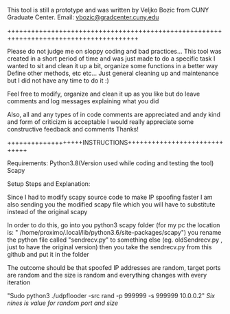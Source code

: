This tool is still a prototype and was written by Veljko Bozic from CUNY Graduate Center.
Email: vbozic@gradcenter.cuny.edu

+++++++++++++++++++++++++++++++++++++++++++++++++++++++++++++++++++++++++++++++++++++++

Please do not judge me on sloppy coding and bad practices...
This tool was created in a short period of time and was just made to do a specific task
I wanted to sit and clean it up a bit, organize some functions in a better way
Define other methods, etc etc... Just general cleaning up and maintenance but I did not have any time to do it :)

Feel free to modify, organize and clean it up as you like but do leave comments and log messages explaining what you did

Also, all and any types of in code comments are appreciated and andy kind and form of criticizm is acceptable
I would really appreciate some constructive feedback and comments
Thanks!

+++++++++++++++++++INSTRUCTIONS+++++++++++++++++++++++++++++

Requirements:
		Python3.8(Version used while coding and testing the tool)
		Scapy

Setup Steps and Explanation:

Since I had to modify scapy source code to make IP spoofing faster 
I am also sending you the modified scapy file which you will have to 
substitute instead of the original scapy

In order to do this, go into you python3 scapy folder
(for my pc the location is: " /home/proximo/.local/lib/python3.6/site-packages/scapy")
you rename the python file called "sendrecv.py" to something else (eg. oldSendrecv.py , just to have the original version) then you take the sendrecv.py from this github and put it in the folder

The outcome should be that spoofed IP addresses are random, target ports are random and the size is random and everything changes with every iteration

"Sudo python3 ./udpflooder -src rand -p 999999 -s 999999 10.0.0.2"
*Six nines is value for random port and size*

